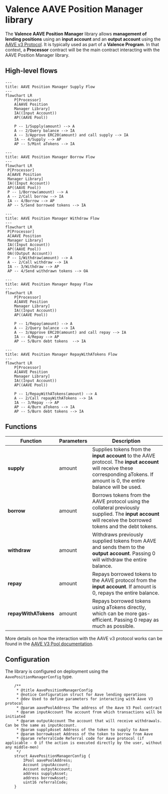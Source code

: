 # Valence AAVE Position Manager library

The **Valence AAVE Position Manager** library allows **management of lending positions** using an **input account** and an **output account** using the [AAVE v3 Protocol](https://aave.com/docs/developers/aave-v3). It is typically used as part of a **Valence Program**. In that context, a **Processor** contract will be the main contract interacting with the AAVE Position Manager library.

## High-level flows

```mermaid
---
title: AAVE Position Manager Supply Flow
---
flowchart LR
    P[Processor]
    A[AAVE Position
    Manager Library]
    IA((Input Account))
    AP((AAVE Pool))

    P -- 1/Supply(amount) --> A
    A -- 2/Query balance --> IA
    A -- 3/Approve ERC20(amount) and call supply --> IA
    IA -- 4/Supply --> AP
    AP -- 5/Mint aTokens --> IA
```

```mermaid
---
title: AAVE Position Manager Borrow Flow
---
flowchart LR
 P[Processor]
 A[AAVE Position
 Manager Library]
 IA((Input Account))
 AP((AAVE Pool))
 P -- 1/Borrow(amount) --> A
 A -- 2/Call borrow --> IA
 IA -- 4/Borrow --> AP
 AP -- 5/Send borrowed tokens --> IA
```

```mermaid
---
title: AAVE Position Manager Withdraw Flow
---
flowchart LR
 P[Processor]
 A[AAVE Position
 Manager Library]
 IA((Input Account))
 AP((AAVE Pool))
 OA((Output Account))
 P -- 1/Withdraw(amount) --> A
 A -- 2/Call withdraw --> IA
 IA -- 3/Withdraw --> AP
 AP -- 4/Send withdrawn tokens --> OA
```

```mermaid
---
title: AAVE Position Manager Repay Flow
---
flowchart LR
    P[Processor]
    A[AAVE Position
    Manager Library]
    IA((Input Account))
    AP((AAVE Pool))

    P -- 1/Repay(amount) --> A
    A -- 2/Query balance --> IA
    A -- 3/Approve ERC20(amount) and call repay --> IA
    IA -- 4/Repay --> AP
    AP -- 5/Burn debt tokens  --> IA
```

```mermaid
---
title: AAVE Position Manager RepayWithATokens Flow
---
flowchart LR
    P[Processor]
    A[AAVE Position
    Manager Library]
    IA((Input Account))
    AP((AAVE Pool))

    P -- 1/RepayWithATokens(amount) --> A
    A -- 2/Call repayWithATokens --> IA
    IA -- 3/Repay --> AP
    AP -- 4/Burn aTokens --> IA
    AP -- 5/Burn debt tokens --> IA
```

## Functions

| Function             | Parameters | Description                                                                                                                                                                                 |
| -------------------- | ---------- | ------------------------------------------------------------------------------------------------------------------------------------------------------------------------------------------- |
| **supply**           | amount     | Supplies tokens from the **input account** to the AAVE protocol. The **input account** will receive these corresponding aTokens. If amount is 0, the entire balance will be used.            |
| **borrow**           | amount     | Borrows tokens from the AAVE protocol using the collateral previously supplied. The **input account** will receive the borrowed tokens and the debt tokens. |
| **withdraw**         | amount     | Withdraws previously supplied tokens from AAVE and sends them to the **output account**. Passing 0 will withdraw the entire balance.                                              |
| **repay**            | amount     | Repays borrowed tokens to the AAVE protocol from the **input account**. If amount is 0, repays the entire balance.                                                                          |
| **repayWithATokens** | amount     | Repays borrowed tokens using aTokens directly, which can be more gas-efficient. Passing 0 repay as much as possible.                                                         |

More details on how the interaction with the AAVE v3 protocol works can be found in the [AAVE V3 Pool documentation](https://aave.com/docs/developers/smart-contracts/pool).

## Configuration

The library is configured on deployment using the `AavePositionManagerConfig` type.

```solidity
    /**
     * @title AavePositionManagerConfig
     * @notice Configuration struct for Aave lending operations
     * @dev Used to define parameters for interacting with Aave V3 protocol
     * @param aavePoolAddress The address of the Aave V3 Pool contract
     * @param inputAccount The account from which transactions will be initiated
     * @param outputAccount The account that will receive withdrawals. Can be the same as inputAccount.
     * @param supplyAsset Address of the token to supply to Aave
     * @param borrowAsset Address of the token to borrow from Aave
     * @param referralCode Referral code for Aave protocol (if applicable - 0 if the action is executed directly by the user, without any middle-men)
     */
    struct AavePositionManagerConfig {
        IPool aavePoolAddress;
        Account inputAccount;
        Account outputAccount;
        address supplyAsset;
        address borrowAsset;
        uint16 referralCode;
    }
```
